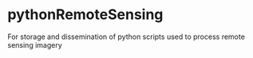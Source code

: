# pythonRemoteSensing
For storage and dissemination of python scripts used to process remote sensing imagery
